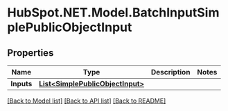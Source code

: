 # HubSpot.NET.Model.BatchInputSimplePublicObjectInput

## Properties

Name | Type | Description | Notes
------------ | ------------- | ------------- | -------------
**Inputs** | [**List&lt;SimplePublicObjectInput&gt;**](SimplePublicObjectInput.md) |  | 

[[Back to Model list]](../README.md#documentation-for-models) [[Back to API list]](../README.md#documentation-for-api-endpoints) [[Back to README]](../README.md)

